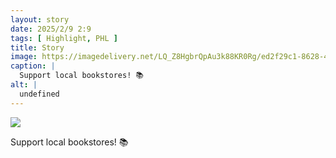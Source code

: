 ```yaml
---
layout: story
date: 2025/2/9 2:9
tags: [ Highlight, PHL ]
title: Story
image: https://imagedelivery.net/LQ_Z8HgbrQpAu3k88KR0Rg/ed2f29c1-8628-40af-4e58-a9dcd54a4e00/public
caption: |
  Support local bookstores! 📚
alt: |
  undefined
---
```



![](https://imagedelivery.net/LQ_Z8HgbrQpAu3k88KR0Rg/ed2f29c1-8628-40af-4e58-a9dcd54a4e00/public)

Support local bookstores! 📚

